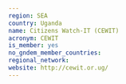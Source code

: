 ```yaml
---
region: SEA
country: Uganda
name: Citizens Watch-IT (CEWIT)
acronym: CEWIT
is_member: yes
no_gndem_member_countries: 
regional_network: 
website: http://cewit.or.ug/
---
```

